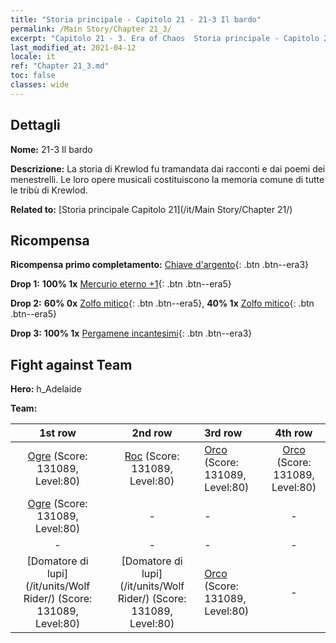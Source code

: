 ```yaml
---
title: "Storia principale - Capitolo 21 - 21-3 Il bardo"
permalink: /Main Story/Chapter 21_3/
excerpt: "Capitolo 21 - 3. Era of Chaos  Storia principale - Capitolo 21_3. 21-3 Il bardo"
last_modified_at: 2021-04-12
locale: it
ref: "Chapter 21_3.md"
toc: false
classes: wide
---
```


## Dettagli

 **Nome:** 21-3 Il bardo

 **Descrizione:** La storia di Krewlod fu tramandata dai racconti e dai poemi dei menestrelli. Le loro opere musicali costituiscono la memoria comune di tutte le tribù di Krewlod.

 **Related to:** [Storia principale Capitolo 21](/it/Main Story/Chapter 21/)

## Ricompensa

 **Ricompensa primo completamento:** [Chiave d'argento](/it/Items/con_693/){: .btn .btn--era3}

 **Drop 1:** **100% 1x** [Mercurio eterno +1](/it/Items/mat_70/){: .btn .btn--era5}

 **Drop 2:** **60% 0x** [Zolfo mitico](/it/Items/mat_64/){: .btn .btn--era5}, **40% 1x** [Zolfo mitico](/it/Items/mat_64/){: .btn .btn--era5}

 **Drop 3:** **100% 1x** [Pergamene incantesimi](/it/Items/con_694/){: .btn .btn--era3}


## Fight against Team
 **Hero:** h_Adelaide

 **Team:**


  | 1st row | 2nd row | 3rd row | 4th row |
  |:----:|:----:|:----|:----:|
  | [Ogre](/it/units/Ogre/) (Score: 131089, Level:80)  | [Roc](/it/units/Roc/) (Score: 131089, Level:80)  | [Orco](/it/units/Orc/) (Score: 131089, Level:80)  | [Orco](/it/units/Orc/) (Score: 131089, Level:80)  |
  | [Ogre](/it/units/Ogre/) (Score: 131089, Level:80)  | - | - | - |
  | - | - | - | - |
  | [Domatore di lupi](/it/units/Wolf Rider/) (Score: 131089, Level:80)  | [Domatore di lupi](/it/units/Wolf Rider/) (Score: 131089, Level:80)  | [Orco](/it/units/Orc/) (Score: 131089, Level:80)  | - |


